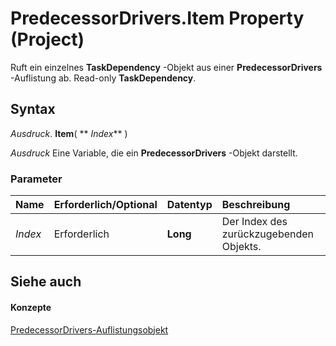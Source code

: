
# PredecessorDrivers.Item Property (Project)

Ruft ein einzelnes  **TaskDependency** -Objekt aus einer **PredecessorDrivers** -Auflistung ab. Read-only **TaskDependency**.


## Syntax

 _Ausdruck_. **Item**( ** _Index_** )

 _Ausdruck_ Eine Variable, die ein **PredecessorDrivers** -Objekt darstellt.


### Parameter



|**Name**|**Erforderlich/Optional**|**Datentyp**|**Beschreibung**|
|:-----|:-----|:-----|:-----|
| _Index_|Erforderlich|**Long**|Der Index des zurückzugebenden Objekts.|

## Siehe auch


#### Konzepte


[PredecessorDrivers-Auflistungsobjekt](a55a655c-3f43-77db-a861-dba8059e3a21.md)